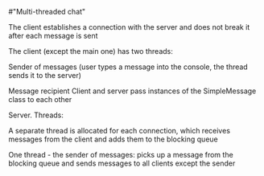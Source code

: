 #"Multi-threaded chat"

The client establishes a connection with the server and does not break it after each message is sent

The client (except the main one) has two threads:

Sender of messages (user types a message into the console, the thread sends it to the server)

Message recipient
Client and server pass instances of the SimpleMessage class to each other

Server.
Threads:

A separate thread is allocated for each connection, which receives messages from the client and adds them to the blocking queue

One thread - the sender of messages: picks up a message from the blocking queue and sends messages to all clients except the sender
